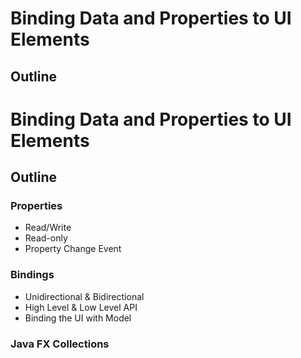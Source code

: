 # Binding Data and Properties to UI Elements 

## Outline 

# Binding Data and Properties to UI Elements

## Outline

### Properties 

* Read/Write
* Read-only
* Property Change Event 

### Bindings

* Unidirectional & Bidirectional 
* High Level & Low Level API 
* Binding the UI with Model 

### Java FX Collections
